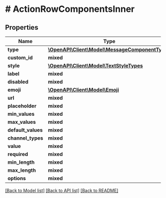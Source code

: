 # # ActionRowComponentsInner

## Properties

Name | Type | Description | Notes
------------ | ------------- | ------------- | -------------
**type** | [**\OpenAPI\Client\Model\MessageComponentTypes**](MessageComponentTypes.md) |  |
**custom_id** | **mixed** |  |
**style** | [**\OpenAPI\Client\Model\TextStyleTypes**](TextStyleTypes.md) |  |
**label** | **mixed** |  |
**disabled** | **mixed** |  | [optional]
**emoji** | [**\OpenAPI\Client\Model\Emoji**](Emoji.md) |  | [optional]
**url** | **mixed** |  | [optional]
**placeholder** | **mixed** |  | [optional]
**min_values** | **mixed** |  | [optional]
**max_values** | **mixed** |  | [optional]
**default_values** | **mixed** |  | [optional]
**channel_types** | **mixed** |  | [optional]
**value** | **mixed** |  | [optional]
**required** | **mixed** |  | [optional]
**min_length** | **mixed** |  | [optional]
**max_length** | **mixed** |  | [optional]
**options** | **mixed** |  |

[[Back to Model list]](../../README.md#models) [[Back to API list]](../../README.md#endpoints) [[Back to README]](../../README.md)
